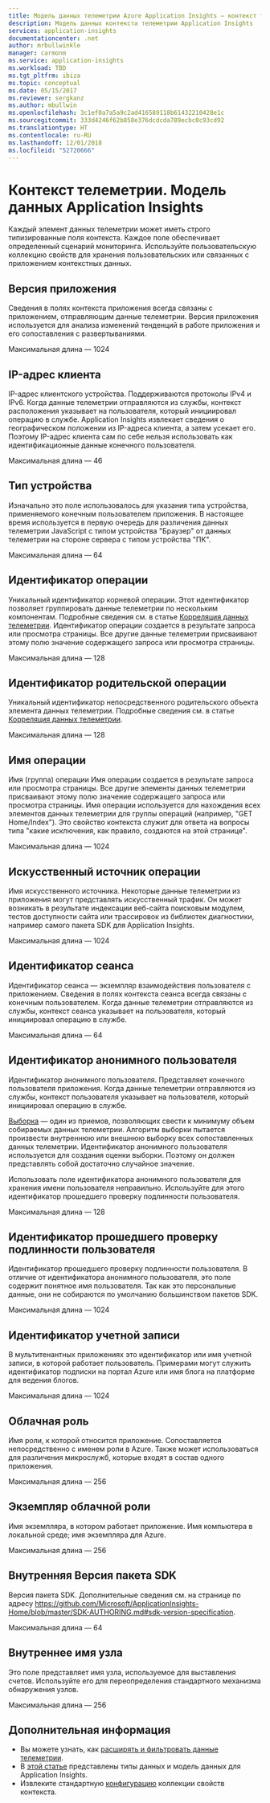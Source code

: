 ```yaml
---
title: Модель данных телеметрии Azure Application Insights — контекст телеметрии | Документы Майкрософт
description: Модель данных контекста телеметрии Application Insights
services: application-insights
documentationcenter: .net
author: mrbullwinkle
manager: carmonm
ms.service: application-insights
ms.workload: TBD
ms.tgt_pltfrm: ibiza
ms.topic: conceptual
ms.date: 05/15/2017
ms.reviewer: sergkanz
ms.author: mbullwin
ms.openlocfilehash: 3c1ef0a7a5a9c2ad416589118b61432210428e1c
ms.sourcegitcommit: 333d4246f62b858e376dcdcda789ecbc0c93cd92
ms.translationtype: HT
ms.contentlocale: ru-RU
ms.lasthandoff: 12/01/2018
ms.locfileid: "52720666"
---
```

# <a name="telemetry-context-application-insights-data-model"></a>Контекст телеметрии. Модель данных Application Insights

Каждый элемент данных телеметрии может иметь строго типизированные поля контекста. Каждое поле обеспечивает определенный сценарий мониторинга. Используйте пользовательскую коллекцию свойств для хранения пользовательских или связанных с приложением контекстных данных.


## <a name="application-version"></a>Версия приложения

Сведения в полях контекста приложения всегда связаны с приложением, отправляющим данные телеметрии. Версия приложения используется для анализа изменений тенденций в работе приложения и его сопоставления с развертываниями.

Максимальная длина — 1024


## <a name="client-ip-address"></a>IP-адрес клиента

IP-адрес клиентского устройства. Поддерживаются протоколы IPv4 и IPv6. Когда данные телеметрии отправляются из службы, контекст расположения указывает на пользователя, который инициировал операцию в службе. Application Insights извлекает сведения о географическом положении из IP-адреса клиента, а затем усекает его. Поэтому IP-адрес клиента сам по себе нельзя использовать как идентификационные данные конечного пользователя. 

Максимальная длина — 46


## <a name="device-type"></a>Тип устройства

Изначально это поле использовалось для указания типа устройства, применяемого конечным пользователем приложения. В настоящее время используется в первую очередь для различения данных телеметрии JavaScript с типом устройства "Браузер" от данных телеметрии на стороне сервера с типом устройства "ПК".

Максимальная длина — 64


## <a name="operation-id"></a>Идентификатор операции

Уникальный идентификатор корневой операции. Этот идентификатор позволяет группировать данные телеметрии по нескольким компонентам. Подробные сведения см. в статье [Корреляция данных телеметрии](application-insights-correlation.md). Идентификатор операции создается в результате запроса или просмотра страницы. Все другие данные телеметрии присваивают этому полю значение содержащего запроса или просмотра страницы. 

Максимальная длина — 128


## <a name="parent-operation-id"></a>Идентификатор родительской операции

Уникальный идентификатор непосредственного родительского объекта элемента данных телеметрии. Подробные сведения см. в статье [Корреляция данных телеметрии](application-insights-correlation.md).

Максимальная длина — 128


## <a name="operation-name"></a>Имя операции

Имя (группа) операции Имя операции создается в результате запроса или просмотра страницы. Все другие элементы данных телеметрии присваивают этому полю значение содержащего запроса или просмотра страницы. Имя операции используется для нахождения всех элементов данных телеметрии для группы операций (например, "GET Home/Index"). Это свойство контекста служит для ответа на вопросы типа "какие исключения, как правило, создаются на этой странице".

Максимальная длина — 1024


## <a name="synthetic-source-of-the-operation"></a>Искусственный источник операции

Имя искусственного источника. Некоторые данные телеметрии из приложения могут представлять искусственный трафик. Он может возникать в результате индексации веб-сайта поисковым модулем, тестов доступности сайта или трассировок из библиотек диагностики, например самого пакета SDK для Application Insights.

Максимальная длина — 1024


## <a name="session-id"></a>Идентификатор сеанса

Идентификатор сеанса — экземпляр взаимодействия пользователя с приложением. Сведения в полях контекста сеанса всегда связаны с конечным пользователем. Когда данные телеметрии отправляются из службы, контекст сеанса указывает на пользователя, который инициировал операцию в службе.

Максимальная длина — 64


## <a name="anonymous-user-id"></a>Идентификатор анонимного пользователя

Идентификатор анонимного пользователя. Представляет конечного пользователя приложения. Когда данные телеметрии отправляются из службы, контекст пользователя указывает на пользователя, который инициировал операцию в службе.

[Выборка](app-insights-sampling.md) — один из приемов, позволяющих свести к минимуму объем собираемых данных телеметрии. Алгоритм выборки пытается произвести внутреннюю или внешнюю выборку всех сопоставленных данных телеметрии. Идентификатор анонимного пользователя используется для создания оценки выборки. Поэтому он должен представлять собой достаточно случайное значение. 

Использовать поле идентификатора анонимного пользователя для хранения имени пользователя неправильно. Используйте для этого идентификатор прошедшего проверку подлинности пользователя.

Максимальная длина — 128


## <a name="authenticated-user-id"></a>Идентификатор прошедшего проверку подлинности пользователя

Идентификатор прошедшего проверку подлинности пользователя. В отличие от идентификатора анонимного пользователя, это поле содержит понятное имя пользователя. Так как это персональные данные, они не собираются по умолчанию большинством пакетов SDK.

Максимальная длина — 1024


## <a name="account-id"></a>Идентификатор учетной записи

В мультитенантных приложениях это идентификатор или имя учетной записи, в которой работает пользователь. Примерами могут служить идентификатор подписки на портал Azure или имя блога на платформе для ведения блогов.

Максимальная длина — 1024


## <a name="cloud-role"></a>Облачная роль

Имя роли, к которой относится приложение. Сопоставляется непосредственно с именем роли в Azure. Также может использоваться для различения микрослужб, которые входят в состав одного приложения.

Максимальная длина — 256


## <a name="cloud-role-instance"></a>Экземпляр облачной роли

Имя экземпляра, в котором работает приложение. Имя компьютера в локальной среде; имя экземпляра для Azure.

Максимальная длина — 256


## <a name="internal-sdk-version"></a>Внутренняя Версия пакета SDK

Версия пакета SDK. Дополнительные сведения см. на странице по адресу https://github.com/Microsoft/ApplicationInsights-Home/blob/master/SDK-AUTHORING.md#sdk-version-specification.

Максимальная длина — 64


## <a name="internal-node-name"></a>Внутреннее имя узла

Это поле представляет имя узла, используемое для выставления счетов. Используйте его для переопределения стандартного механизма обнаружения узлов.

Максимальная длина — 256


## <a name="next-steps"></a>Дополнительная информация

- Вы можете узнать, как [расширять и фильтровать данные телеметрии](app-insights-api-filtering-sampling.md).
- В [этой статье](application-insights-data-model.md) представлены типы данных и модель данных для Application Insights.
- Извлеките стандартную [конфигурацию](app-insights-configuration-with-applicationinsights-config.md#telemetry-initializers-aspnet) коллекции свойств контекста.
